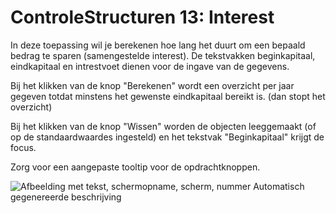# ControleStructuren 13: Interest

In deze toepassing wil je berekenen hoe lang het duurt om een bepaald
bedrag te sparen (samengestelde interest). De tekstvakken beginkapitaal,
eindkapitaal en intrestvoet dienen voor de ingave van de gegevens.

Bij het klikken van de knop "Berekenen" wordt een overzicht per jaar
gegeven totdat minstens het gewenste eindkapitaal bereikt is. (dan stopt
het overzicht)

Bij het klikken van de knop "Wissen" worden de objecten leeggemaakt (of
op de standaardwaardes ingesteld) en het tekstvak "Beginkapitaal" krijgt
de focus.

Zorg voor een aangepaste tooltip voor de opdrachtknoppen.

![Afbeelding met tekst, schermopname, scherm, nummer Automatisch
gegenereerde
beschrijving](./media/image1.png)